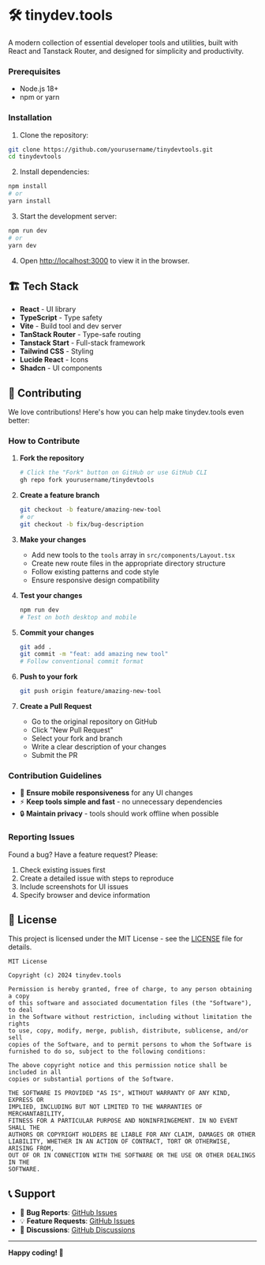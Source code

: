 # 🛠️ tinydev.tools

A modern collection of essential developer tools and utilities, built with React and Tanstack Router, and designed for simplicity and productivity.

### Prerequisites
- Node.js 18+ 
- npm or yarn

### Installation

1. Clone the repository:
```bash
git clone https://github.com/yourusername/tinydevtools.git
cd tinydevtools
```

2. Install dependencies:
```bash
npm install
# or
yarn install
```

3. Start the development server:
```bash
npm run dev
# or
yarn dev
```

4. Open [http://localhost:3000](http://localhost:3000) to view it in the browser.

## 🏗️ Tech Stack

- **React** - UI library
- **TypeScript** - Type safety
- **Vite** - Build tool and dev server
- **TanStack Router** - Type-safe routing
- **Tanstack Start** - Full-stack framework
- **Tailwind CSS** - Styling
- **Lucide React** - Icons
- **Shadcn** - UI components

## 🤝 Contributing

We love contributions! Here's how you can help make tinydev.tools even better:

### How to Contribute

1. **Fork the repository**
   ```bash
   # Click the "Fork" button on GitHub or use GitHub CLI
   gh repo fork yourusername/tinydevtools
   ```

2. **Create a feature branch**
   ```bash
   git checkout -b feature/amazing-new-tool
   # or
   git checkout -b fix/bug-description
   ```

3. **Make your changes**
   - Add new tools to the `tools` array in `src/components/Layout.tsx`
   - Create new route files in the appropriate directory structure
   - Follow existing patterns and code style
   - Ensure responsive design compatibility

4. **Test your changes**
   ```bash
   npm run dev
   # Test on both desktop and mobile
   ```

5. **Commit your changes**
   ```bash
   git add .
   git commit -m "feat: add amazing new tool"
   # Follow conventional commit format
   ```

6. **Push to your fork**
   ```bash
   git push origin feature/amazing-new-tool
   ```

7. **Create a Pull Request**
   - Go to the original repository on GitHub
   - Click "New Pull Request" 
   - Select your fork and branch
   - Write a clear description of your changes
   - Submit the PR

### Contribution Guidelines

- 📱 **Ensure mobile responsiveness** for any UI changes
- ⚡ **Keep tools simple and fast** - no unnecessary dependencies
- 🔒 **Maintain privacy** - tools should work offline when possible

### Reporting Issues

Found a bug? Have a feature request? Please:
1. Check existing issues first
2. Create a detailed issue with steps to reproduce
3. Include screenshots for UI issues
4. Specify browser and device information

## 📄 License

This project is licensed under the MIT License - see the [LICENSE](LICENSE) file for details.

```
MIT License

Copyright (c) 2024 tinydev.tools

Permission is hereby granted, free of charge, to any person obtaining a copy
of this software and associated documentation files (the "Software"), to deal
in the Software without restriction, including without limitation the rights
to use, copy, modify, merge, publish, distribute, sublicense, and/or sell
copies of the Software, and to permit persons to whom the Software is
furnished to do so, subject to the following conditions:

The above copyright notice and this permission notice shall be included in all
copies or substantial portions of the Software.

THE SOFTWARE IS PROVIDED "AS IS", WITHOUT WARRANTY OF ANY KIND, EXPRESS OR
IMPLIED, INCLUDING BUT NOT LIMITED TO THE WARRANTIES OF MERCHANTABILITY,
FITNESS FOR A PARTICULAR PURPOSE AND NONINFRINGEMENT. IN NO EVENT SHALL THE
AUTHORS OR COPYRIGHT HOLDERS BE LIABLE FOR ANY CLAIM, DAMAGES OR OTHER
LIABILITY, WHETHER IN AN ACTION OF CONTRACT, TORT OR OTHERWISE, ARISING FROM,
OUT OF OR IN CONNECTION WITH THE SOFTWARE OR THE USE OR OTHER DEALINGS IN THE
SOFTWARE.
```

## 📞 Support

- 🐛 **Bug Reports**: [GitHub Issues](https://github.com/yourusername/tinydevtools/issues)
- 💡 **Feature Requests**: [GitHub Issues](https://github.com/yourusername/tinydevtools/issues)
- 🤝 **Discussions**: [GitHub Discussions](https://github.com/yourusername/tinydevtools/discussions)

---

**Happy coding! 🚀**
